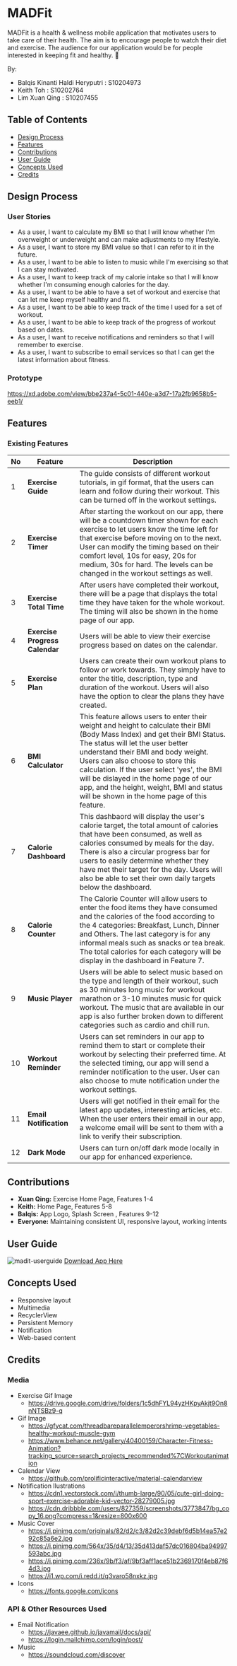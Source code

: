 # MADFit 

MADFit is a health & wellness mobile application that motivates users to take care of their health. The aim is to encourage people to watch their diet and exercise. The audience for our application would be for people interested in keeping fit and healthy. :muscle:

By:
* Balqis Kinanti Haldi Heryputri : S10204973
* Keith Toh : S10202764
* Lim Xuan Qing : S10207455

## Table of Contents
* [Design Process](https://github.com/Balqiskinanti/MADFit#design-process)
* [Features](https://github.com/Balqiskinanti/MADFit#features)
* [Contributions](https://github.com/Balqiskinanti/MADFit#contributions)
* [User Guide](https://github.com/Balqiskinanti/MADFit#user-guide)
* [Concepts Used](https://github.com/Balqiskinanti/MADFit#concepts-used)
* [Credits](https://github.com/Balqiskinanti/MADFit#credits)

## Design Process
### User Stories
* As a user, I want to calculate my BMI so that I will know whether I'm overweight or underweight and can make adjustments to my lifestyle.
* As a user, I want to store my BMI value so that I can refer to it in the future.
* As a user, I want to be able to listen to music while I'm exercising so that I can stay motivated.
* As a user, I want to keep track of my calorie intake so that I will know whether I'm consuming enough calories for the day.
* As a user, I want to be able to have a set of workout and exercise that can let me keep myself healthy and fit.
* As a user, I want to be able to keep track of the time I used for a set of workout.
* As a user, I want to be able to keep track of the progress of workout based on dates.
* As a user, I want to receive notifications and reminders so that I will remember to exercise.
* As a user, I want to subscribe to email services so that I can get the latest information about fitness.

### Prototype
https://xd.adobe.com/view/bbe237a4-5c01-440e-a3d7-17a2fb9658b5-eeb1/

## Features
### Existing Features
No | Feature | Description
------------ | ------------ | ------------
1 |__Exercise Guide__ | The guide consists of different workout tutorials, in gif format, that the users can learn and follow during their workout. This can be turned off in the workout settings.
2 | __Exercise Timer__ | After starting the workout on our app, there will be a countdown timer shown for each exercise to let users know the time left for that exercise before moving on to the next. User can modify the timing based on their comfort level, 10s for easy, 20s for medium, 30s for hard. The levels can be changed in the workout settings as well.
3 | __Exercise Total Time__ |  After users have completed their workout, there will be a page that displays the total time they have taken for the whole workout. The timing will also be shown in the home page of our app.
4 | __Exercise Progress Calendar__ | Users will be able to view their exercise progress based on dates on the calendar. 
5 | __Exercise Plan__ | Users can create their own workout plans to follow or work towards. They simply have to enter the title, description, type and duration of the workout. Users will also have the option to clear the plans they have created.
6 | __BMI Calculator__ | This feature allows users to enter their weight and height to calculate their BMI (Body Mass Index) and get their BMI Status. The status will let the user better understand their BMI and body weight. Users can also choose to store this calculation. If the user select 'yes', the BMI will be dislayed in the home page of our app, and the height, weight, BMI and status will be shown in the home page of this feature.
7 | __Calorie Dashboard__ | This dashbaord will display the user's calorie target, the total amount of calories that have been consumed, as well as calories consumed by meals for the day. There is also a circular progress bar for users to easily determine whether they have met their target for the day. Users will also be able to set their own daily targets below the dashboard.
8 | __Calorie Counter__ | The Calorie Counter will allow users to enter the food items they have consumed and the calories of the food according to the 4 categories: Breakfast, Lunch, Dinner and Others. The last category is for any informal meals such as snacks or tea break. The total calories for each category will be display in the dashboard in Feature 7.
9 | __Music Player__ | Users will be able to select music based on the type and length of their workout, such as 30 minutes long music for workout marathon or 3-10 minutes music for quick workout. The music that are available in our app is also further broken down to different categories such as cardio and chill run. 
10 | __Workout Reminder__ | Users can set reminders in our app to remind them to start or complete their workout by selecting their preferred time. At the selected timing, our app will send a reminder notification to the user. User can also choose to mute notification under the workout settings.
11 | __Email Notification__ | Users will get notified in their email for the latest app updates, interesting articles, etc. When the user enters their email in our app, a welcome email will be sent to them with a link to verify their subscription. 
12 | __Dark Mode__ | Users can turn on/off dark mode locally in our app for enhanced experience.

## Contributions
* __Xuan Qing:__ Exercise Home Page, Features 1-4
* __Keith:__ Home Page, Features 5-8
* __Balqis:__ App Logo, Splash Screen , Features 9-12
* __Everyone:__ Maintaining consistent UI, responsive layout, working intents

## User Guide
![madit-userguide](https://user-images.githubusercontent.com/72959939/127746610-190f793b-92b0-410a-a84c-41b76965b122.jpg)
[Download App Here](https://play.google.com/store/apps/details?id=sg.edu.np.mad.madfit)

## Concepts Used
* Responsive layout
* Multimedia
* RecyclerView
* Persistent Memory
* Notification
* Web-based content

## Credits
### Media
* Exercise Gif Image
  * https://drive.google.com/drive/folders/1c5dhFYL94yzHKpyAkjt9On8nNTSBz9-q
* Gif Image
  * https://gfycat.com/threadbareparallelemperorshrimp-vegetables-healthy-workout-muscle-gym
  * https://www.behance.net/gallery/40400159/Character-Fitness-Animation?tracking_source=search_projects_recommended%7CWorkoutanimation
* Calendar View
  * https://github.com/prolificinteractive/material-calendarview
* Notification llustrations
    * https://cdn1.vectorstock.com/i/thumb-large/90/05/cute-girl-doing-sport-exercise-adorable-kid-vector-28279005.jpg
    * https://cdn.dribbble.com/users/827359/screenshots/3773847/bg_copy_16.png?compress=1&resize=800x600
* Music Cover
    * https://i.pinimg.com/originals/82/d2/c3/82d2c39debf6d5b14ea57e292c85a6e2.jpg
    * https://i.pinimg.com/564x/35/d4/13/35d413daf57dc016804ba94997593abc.jpg
    * https://i.pinimg.com/236x/9b/f3/af/9bf3aff1ace51b2369170f4eb87f64d3.jpg
    * https://i1.wp.com/i.redd.it/q3varo58nxkz.jpg
* Icons
    * https://fonts.google.com/icons

### API & Other Resources Used
* Email Notification
    * https://javaee.github.io/javamail/docs/api/
    * https://login.mailchimp.com/login/post/
* Music
    * https://soundcloud.com/discover
